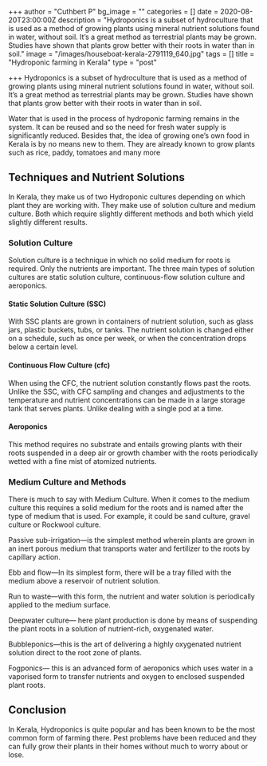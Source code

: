 +++
author = "Cuthbert P"
bg_image = ""
categories = []
date = 2020-08-20T23:00:00Z
description = "Hydroponics is a subset of hydroculture that is used as a method of growing plants using mineral nutrient solutions found in water, without soil. It’s a great method as terrestrial plants may be grown. Studies have shown that plants grow better with their roots in water than in soil."
image = "/images/houseboat-kerala-2791119_640.jpg"
tags = []
title = "Hydroponic farming in Kerala"
type = "post"

+++
Hydroponics is a subset of hydroculture that is used as a method of growing plants using mineral nutrient solutions found in water, without soil. It’s a great method as terrestrial plants may be grown. Studies have shown that plants grow better with their roots in water than in soil.

Water that is used in the process of hydroponic farming remains in the system. It can be reused and so the need for fresh water supply is significantly reduced. Besides that, the idea of growing one’s own food in Kerala is by no means new to them. They are already known to grow plants such as rice, paddy, tomatoes and many more

## Techniques and Nutrient Solutions

In Kerala, they make us of two Hydroponic cultures depending on which plant they are working with. They make use of solution culture and medium culture. Both which require slightly different methods and both which yield slightly different results.

### Solution Culture

Solution culture is a technique in which no solid medium for roots is required. Only the nutrients are important. The three main types of solution cultures are static solution culture, continuous-flow solution culture and aeroponics.

#### Static Solution Culture (SSC)

With SSC plants are grown in containers of nutrient solution, such as glass jars, plastic buckets, tubs, or tanks. The nutrient solution is changed either on a schedule, such as once per week, or when the concentration drops below a certain level.

#### Continuous Flow Culture (cfc)

When using the CFC, the nutrient solution constantly flows past the roots. Unlike the SSC, with CFC sampling and changes and adjustments to the temperature and nutrient concentrations can be made in a large storage tank that serves plants. Unlike dealing with a single pod at a time.

#### Aeroponics

This method requires no substrate and entails growing plants with their roots suspended in a deep air or growth chamber with the roots periodically wetted with a fine mist of atomized nutrients.

### Medium Culture and Methods

There is much to say with Medium Culture. When it comes to the medium culture this requires a solid medium for the roots and is named after the type of medium that is used. For example, it could be sand culture, gravel culture or Rockwool culture.

Passive sub-irrigation—is the simplest method wherein plants are grown in an inert porous medium that transports water and fertilizer to the roots by capillary action.

Ebb and flow—In its simplest form, there will be a tray filled with the medium above a reservoir of nutrient solution.

Run to waste—with this form, the nutrient and water solution is periodically applied to the medium surface.

Deepwater culture— here plant production is done by means of suspending the plant roots in a solution of nutrient-rich, oxygenated water.

Bubbleponics—this is the art of delivering a highly oxygenated nutrient solution direct to the root zone of plants.

Fogponics— this is an advanced form of aeroponics which uses water in a vaporised form to transfer nutrients and oxygen to enclosed suspended plant roots.

## Conclusion

In Kerala, Hydroponics is quite popular and has been known to be the most common form of farming there. Pest problems have been reduced and they can fully grow their plants in their homes without much to worry about or lose.
